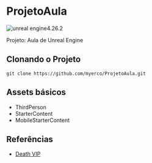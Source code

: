 # ProjetoAula
![unreal engine](https://img.shields.io/badge/-Unreal%20Engine-313131?style=for-the-badge&logo=unreal-engine&logoColor=white)4.26.2

Projeto:  Aula de Unreal Engine




## Clonando o Projeto
```
git clone https://github.com/myerco/ProjetoAula.git
```

## Assets básicos
- ThirdPerson
- StarterContent
- MobileStarterContent


## Referências
- [Death VIP](http://cafegeek.eti.br/trabalhos/modelo_gdd_death_vip.html)

